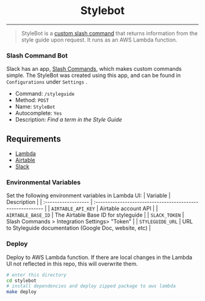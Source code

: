<h1 align="center">
  Stylebot
</h1>

------------
> StyleBot is a [custom slash command](https://api.slack.com/interactivity/slash-commands) that returns information from the style guide upon request.  It runs as an AWS Lambda function.

### Slash Command Bot
Slack has an app, [Slash Commands](https://slack.com/apps/A0F82E8CA-slash-commands), which makes custom commands simple. The StyleBot was created using this app, and can be found in `Configurations` under `Settings` . 
- Command: `/styleguide`
- Method: `POST`
- Name: `StyleBot`
- Autocomplete: `Yes`
- Description: _Find a term in the Style Guide_

## Requirements
* [Lambda](https://aws.amazon.com/free/?all-free-tier.sort-by=item.additionalFields.SortRank&all-free-tier.sort-order=asc&awsf.Free%20Tier%20Types=tier%23always-free)
* [Airtable](https://airtable.com/pricing)
* [Slack](https://slack.com/get-started#/)


### Environmental Variables
Set the following environment variables in Lambda UI:
| Variable            | Description                                                |
| :------------------ | :--------------------------------------------------------- |
| `AIRTABLE_API_KEY`  | Airtable account API                                       |
| `AIRTABLE_BASE_ID`  | The Airtable Base ID for styleguide                        |
| `SLACK_TOKEN`       | Slash Commands > Integration Settings> "Token"             |
| `STYLEGUIDE_URL`    | URL to Styleguide documentation (Google Doc, website, etc) |


### Deploy
Deploy to AWS Lambda function.  If there are local changes in the Lambda UI not reflected in this repo, this will overwrite them.

```sh
# enter this directory
cd stylebot
# install dependencies and deploy zipped package to aws lambda
make deploy
```

